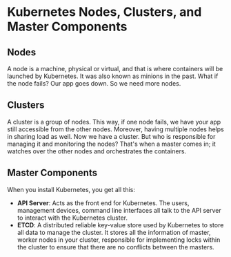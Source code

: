 
# Kubernetes Nodes, Clusters, and Master Components

## Nodes
A node is a machine, physical or virtual, and that is where containers will be launched by Kubernetes. It was also known as minions in the past. What if the node fails? Our app goes down. So we need more nodes.

## Clusters
A cluster is a group of nodes. This way, if one node fails, we have your app still accessible from the other nodes. Moreover, having multiple nodes helps in sharing load as well. Now we have a cluster. But who is responsible for managing it and monitoring the nodes? That's when a master comes in; it watches over the other nodes and orchestrates the containers.

## Master Components
When you install Kubernetes, you get all this:
- **API Server**: Acts as the front end for Kubernetes. The users, management devices, command line interfaces all talk to the API server to interact with the Kubernetes cluster.
- **ETCD**: A distributed reliable key-value store used by Kubernetes to store all data to manage the cluster. It stores all the information of master, worker nodes in your cluster, responsible for implementing locks within the cluster to ensure that there are no conflicts between the masters.